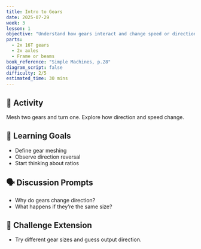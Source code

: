 ```yaml
---
title: Intro to Gears
date: 2025-07-29
week: 3
lesson: 1
objective: "Understand how gears interact and change speed or direction."
parts:
  - 2x 16T gears
  - 2x axles
  - Frame or beams
book_reference: "Simple Machines, p.28"
diagram_script: false
difficulty: 2/5
estimated_time: 30 mins
---
```


## 🧱 Activity

Mesh two gears and turn one. Explore how direction and speed change.

## 🎯 Learning Goals
- Define gear meshing
- Observe direction reversal
- Start thinking about ratios

## 🗣️ Discussion Prompts
- Why do gears change direction?
- What happens if they’re the same size?

## 🧪 Challenge Extension
- Try different gear sizes and guess output direction.

